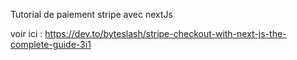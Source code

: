 Tutorial de paiement stripe avec nextJs

voir ici : <a>https://dev.to/byteslash/stripe-checkout-with-next-js-the-complete-guide-3i1</a>

